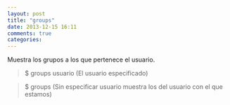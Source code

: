 ```yaml
---
layout: post
title: "groups"
date: 2013-12-15 16:11
comments: true
categories: 
---
```

Muestra los grupos a los que pertenece el usuario.

>$ groups usuario  (El usuario especificado) 

>$ groups  (Sin especificar usuario muestra los del usuario con el que estamos)

